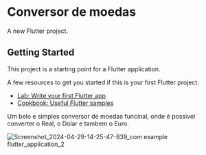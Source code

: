 # Conversor de moedas

A new Flutter project.

## Getting Started

This project is a starting point for a Flutter application.

A few resources to get you started if this is your first Flutter project:

- [Lab: Write your first Flutter app](https://docs.flutter.dev/get-started/codelab)
- [Cookbook: Useful Flutter samples](https://docs.flutter.dev/cookbook)

Um belo e simples conversor de moedas funcinal, onde é possivel converter o Real, o Dolar e tambem o Euro.

![Screenshot_2024-04-29-14-25-47-839_com example flutter_application_2](https://github.com/PietroMena/ConversorDeMoedas/assets/133895281/ced41d48-af42-4f2d-b91d-ff05c0c68a38)
